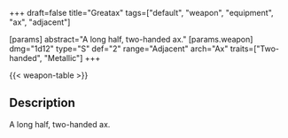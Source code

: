 +++
draft=false
title="Greatax"
tags=["default", "weapon", "equipment", "ax", "adjacent"]

[params]
  abstract="A long half, two-handed ax."
  [params.weapon]
    dmg="1d12"
    type="S"
    def="2"
    range="Adjacent"
    arch="Ax"
    traits=["Two-handed", "Metallic"]
+++

{{< weapon-table >}}

## Description
A long half, two-handed ax.
